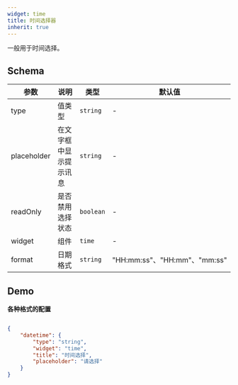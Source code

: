 ```yaml
---
widget: time
title: 时间选择器
inherit: true
---
```


一般用于时间选择。

## Schema

参数 | 说明 | 类型 | 默认值
----|------|-----|------
type | 值类型  | `string` | - 
placeholder | 在文字框中显示提示讯息  | `string` | -
readOnly | 是否禁用选择状态  | `boolean` | -
widget | 组件  | `time` | - 
format | 日期格式  | `string` | "HH:mm:ss"、"HH:mm"、"mm:ss" |

 
## Demo

**各种格式的配置**

```json

{
	"datetime": {
		"type": "string",
		"widget": "time",
		"title": "时间选择",
		"placeholder": "请选择"
    }
}
```
